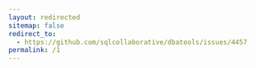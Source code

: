 ```yaml
---
layout: redirected
sitemap: false
redirect_to:
  - https://github.com/sqlcollaborative/dbatools/issues/4457
permalink: /1
---
```

